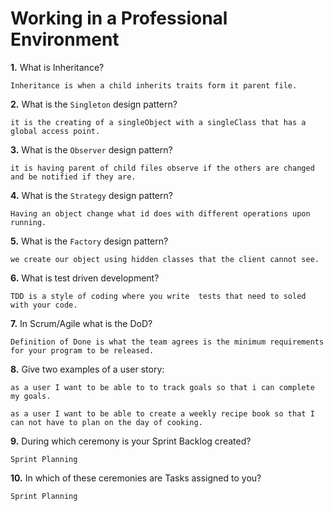 # Working in a Professional Environment

**1.** What is Inheritance?
<!-- enter you answer in the space below -->
```
Inheritance is when a child inherits traits form it parent file. 
```
**2.** What is the `Singleton` design pattern?
<!-- enter you answer in the space below -->
```
it is the creating of a singleObject with a singleClass that has a global access point. 
```
**3.** What is the `Observer` design pattern?
<!-- enter you answer in the space below -->
```
it is having parent of child files observe if the others are changed and be notified if they are. 
```
**4.** What is the `Strategy` design pattern?
<!-- enter you answer in the space below -->
```
Having an object change what id does with different operations upon running. 
```
**5.** What is the `Factory` design pattern?
<!-- enter you answer in the space below -->
```
we create our object using hidden classes that the client cannot see. 
```
**6.** What is test driven development?
<!-- enter you answer in the space below -->
```
TDD is a style of coding where you write  tests that need to soled with your code. 
```
**7.** In Scrum/Agile what is the DoD?
<!-- enter you answer in the space below -->
```
Definition of Done is what the team agrees is the minimum requirements for your program to be released. 
```
**8.** Give two examples of a user story:
<!-- enter you answer in the space below -->
```
as a user I want to be able to to track goals so that i can complete my goals. 

as a user I want to be able to create a weekly recipe book so that I can not have to plan on the day of cooking. 
```
**9.** During which ceremony is your Sprint Backlog created?
<!-- enter you answer in the space below -->
```
Sprint Planning
```
**10.** In which of these ceremonies are Tasks assigned to you?
<!-- enter you answer in the space below -->
```
Sprint Planning
```
